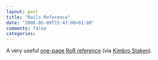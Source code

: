 ```yaml
---
layout: post
title: "Rails Reference"
date: "2006-05-09T15:47:00+01:00"
comments: false
categories: 
---
```


<p>A very useful <a href="http://blog.invisible.ch/files/rails-reference-1.1.html">one-page RoR reference</a> (via <a href="http://www.xmldatabases.org/WK/blog/14019_links_for_2006-05-09.item">Kimbro Staken</a>).</p>


